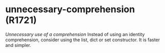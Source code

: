 # unnecessary-comprehension (R1721)
*Unnecessary use of a comprehension* Instead of using an identity
comprehension, consider using the list, dict or set constructor. It is
faster and simpler.

